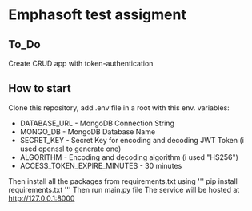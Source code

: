 # Emphasoft test assigment
## To_Do

Create CRUD app with token-authentication

## How to start 

Clone this repository, add .env file in a root with this env. variables:
- DATABASE_URL - MongoDB Connection String
- MONGO_DB - MongoDB Database Name
- SECRET_KEY - Secret Key for encoding and decoding JWT Token (i used openssl to generate one)
- ALGORITHM - Encoding and decoding algorithm (i used "HS256")
- ACCESS_TOKEN_EXPIRE_MINUTES - 30 minutes

Then install all the packages from requirements.txt using
'''
pip install requirements.txt
'''
Then run main.py file
The service will be hosted at http://127.0.0.1:8000